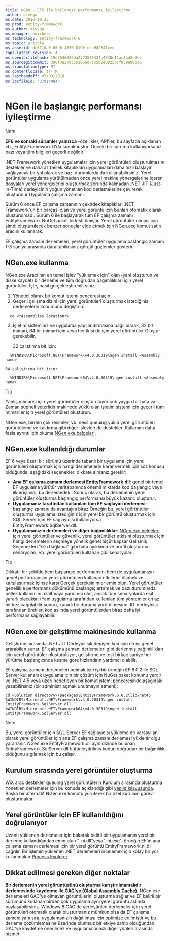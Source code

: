 ```yaml
---
title: NGen - EF6 ile başlangıç performansı iyileştirme
author: divega
ms.date: 2016-10-23
ms.prod: entity-framework
ms.author: divega
ms.manager: avickers
ms.technology: entity-framework-6
ms.topic: article
ms.assetid: dc6110a0-80a0-4370-8190-cea942841cee
caps.latest.revision: 4
ms.openlocfilehash: 18df636685da2373549437b4830e11ac8ad2d2ec
ms.sourcegitcommit: 390f3a37bc55105ed7cc5b0e0925b7f9c9e80ba6
ms.translationtype: MT
ms.contentlocale: tr-TR
ms.lasthandoff: 07/09/2018
ms.locfileid: "37914084"
---
```

# <a name="improving-startup-performance-with-ngen"></a>NGen ile başlangıç performansı iyileştirme
> [!NOTE]
> **EF6 ve sonraki sürümler yalnızca** -özellikler, API'ler, bu sayfada açıklanan vb., Entity Framework 6'da sunulmuştur. Önceki bir sürümü kullanıyorsanız, bazı veya tüm bilgileri geçerli değildir.  

.NET Framework yönetilen uygulamalar için yerel görüntüleri oluşturulmasını destekler ve daha az bellek kitaplıkları uygulamaları daha hızlı başlayın sağlayacak bir yol olarak ve bazı durumlarda da kullanabilirsiniz. Yerel görüntüler uygulama yürütülmeden önce yerel makine yönergelerine içeren dosyaları yerel yönergelerini oluşturmak zorunda kalmadan .NET JIT (Just-ın-Time) derleyicinin yoğun yönetilen kod derlemelerine çevirerek oluşturulur Uygulama çalışma zamanı.  

Sürüm 6 önce EF çalışma zamanının çekirdek kitaplıkları .NET Framework'ün bir parçası olan ve yerel görüntü için bunları otomatik olarak oluşturulmadı. Sürüm 6 ile başlayarak tüm EF çalışma zamanı EntityFramework NuGet paket birleştirilmiştir. Yerel görüntüler olması için şimdi oluşturulacak benzer sonuçlar elde etmek için NGen.exe komut satırı aracını kullanarak.  

EF çalışma zamanı derlemeleri, yerel görüntüler uygulama başlangıç zamanı 1-3 saniye arasında daraltabilirsiniz görgül gözlemler gösterir.  

## <a name="how-to-use-ngenexe"></a>NGen.exe kullanma  

NGen.exe Aracı'nın en temel işlev "yüklemek için" olan (yani oluşturun ve diske kaydet) bir derleme ve tüm doğrudan bağımlılıkları için yerel görüntüler. İşte, nasıl gerçekleştirebilirsiniz:  

1. Yönetici olarak bir komut istemi penceresi açın  
2. Geçerli çalışma dizini için yerel görüntüleri oluşturmak istediğiniz derlemelerin konumunu değiştirin:  

  ``` console
    cd <*Assemblies location*>  
  ```
3. İşletim sisteminiz ve uygulama yapılandırmasına bağlı olarak, 32 bit mimari, 64 bit mimari için veya her ikisi de için yerel görüntüler Oluştur gerekebilir.  

    32 çalıştırma bit için:  
  ``` console
    %WINDIR%\Microsoft.NET\Framework\v4.0.30319\ngen install <Assembly name>  
  ```
    64 çalıştırma bit için:
  ``` console
    %WINDIR%\Microsoft.NET\Framework64\v4.0.30319\ngen install <Assembly name>  
  ```

> [!TIP]
> Yanlış mimarisi için yerel görüntüler oluşturuluyor çok yaygın bir hata var. Zaman şüpheli yeterlidir makinede yüklü olan işletim sistemi için geçerli tüm mimariler için yerel görüntüleri oluşturun.  

NGen.exe, birden çok resimler, vb. nesil queuing yüklü yerel görüntüleri görüntüleme ve kaldırma gibi diğer işlevleri de destekler. Kullanımı daha fazla ayrıntı için okuma [NGen.exe belgeleri](https://msdn.microsoft.com/library/6t9t5wcf.aspx).  

## <a name="when-to-use-ngenexe"></a>NGen.exe kullanıldığı durumlar  

EF 6 veya üzeri bir sürümü üzerinde tabanlı bir uygulama için yerel görüntüleri oluşturmak için hangi derlemelerin karar vermek için söz konusu olduğunda, aşağıdaki seçenekleri dikkate almanız gerekir:  

- **Ana EF çalışma zamanı derlemesi EntityFramework.dll**: genel bir temel EF uygulama yürütür veritabanında önemli miktarda kod başlangıç veya ilk erişimini, bu derlemedeki. Sonuç olarak, bu derlemenin yerel görüntüler oluşturma başlangıç performansı büyük kazanç oluşturur.  
- **Uygulamanız tarafından kullanılan tüm EF sağlayıcı derlemesi**: başlangıç zamanı da avantajını biraz Örneğin bu, yerel görüntüler oluşturma uygulama istediğiniz için yerel bir görüntü oluşturmak için SQL Server için EF sağlayıcısı kullanıyorsa EntityFramework.SqlServer.dll.  
- **Uygulamanızın derlemeleri ve diğer bağımlılıklar**: [NGen.exe belgeleri](https://msdn.microsoft.com/library/6t9t5wcf.aspx) için yerel görüntüler ve güvenlik, yerel görüntüler etkisini oluşturmak için hangi derlemelerin seçmeye yönelik genel ölçüt kapsar Gelişmiş Seçenekleri "sıkı bağlama" gibi hata ayıklama ve profil oluşturma senaryoları, vb. yerel görüntüleri kullanan gibi senaryoları.  

> [!TIP]
> Dikkatli bir şekilde hem başlangıç performansını hem de uygulamanızın genel performansını yerel görüntüleri kullanan etkilerini ölçmek ve karşılaştırmak içinse karşı Gerçek gereksinimler emin olun. Yerel görüntüler genellikle performans dökümünü başlangıç artırmak ve bazı durumlarda bellek kullanımını azaltmaya yardımcı olur, ancak tüm senaryolarda eşit yararlı olacaktır. (Yani uygulama tarafından kullanılan tüm yöntemler en az bir kez çağrılabilir sonra), kararlı bir duruma yürütülmesine JIT derleyicisi tarafından üretilen kod aslında yerel görüntülerden biraz daha iyi performans sağlayabilir.  

## <a name="using-ngenexe-in-a-development-machine"></a>NGen.exe bir geliştirme makinesinde kullanma  

Geliştirme sırasında .NET JIT Derleyici sık değişen kod için en iyi genel artırabilen sunar. EF çalışma zamanı derlemeleri gibi derlenmiş bağımlılıkları için yerel görüntüler oluşturuluyor, geliştirme ve test birkaç saniye her yürütme başlangıcında kesme göre hızlandırın yardımcı olabilir.  

EF çalışma zamanı derlemeleri bulmak için iyi bir örneğin EF 6.0.2 ile SQL Server kullanarak uygulama için bir çözüm için NuGet paket konumu yerdir ve .NET 4.5 veya üzeri hedefleyen bir komut istemi penceresinde aşağıdaki yazabilirsiniz (bir administr açmak unutmayın etmeni):  

``` console
cd <Solution directory>\packages\EntityFramework.6.0.2\lib\net45
%WINDIR%\Microsoft.NET\Framework\v4.0.30319\ngen install EntityFramework.SqlServer.dll
%WINDIR%\Microsoft.NET\Framework64\v4.0.30319\ngen install EntityFramework.SqlServer.dll
```  

> [!NOTE]
> Bu, yerel görüntüler için SQL Server EF sağlayıcısı yükleme de varsayılan olarak yerel görüntüler için ana EF çalışma zamanı derlemesi yüklenir olgu yararlanır. NGen.exe EntityFramework.dll aynı dizinde bulunan EntityFramework.SqlServer.dll bütünleştirilmiş kodun doğrudan bir bağımlılık olduğunu algılamak için bu çalışır.  

## <a name="creating-native-images-during-setup"></a>Kurulum sırasında yerel görüntüler oluşturma  

WiX araç destekler queuing yerel görüntülerin Kurulum sırasında oluşturma Yönetilen derlemeler için bu konuda açıklandığı gibi [yapılır kılavuzunda](http://wixtoolset.org/documentation/manual/v3/howtos/files_and_registry/ngen_managed_assemblies.html). Başka bir alternatif NGen.exe komutu yürüterek bir özel kurulum görevi oluşturmaktır.  

## <a name="verifying-that-native-images-are-being-used-for-ef"></a>Yerel görüntüler için EF kullanıldığını doğrulanıyor  

Uzantı yüklenen derlemeler için bakarak belirli bir uygulamanın yerel bir derleme kullandığından emin olun ". ni.dll"veya". ni.exe", örneğin EF'ın ana çalışma zamanı derlemesi için bir yerel görüntü EntityFramework.ni.dll çağrılır. Bir işlemin yüklenen .NET derlemeleri incelemek için kolay bir yol kullanmaktır [Process Explorer](https://technet.microsoft.com/sysinternals/bb896653).  

## <a name="other-things-to-be-aware-of"></a>Dikkat edilmesi gereken diğer noktalar  

**Bir derlemenin yerel görüntüsünü oluşturma karıştırılmamalıdır derlemesinde kaydetme ile [GAC'ye (Global Assembly Cache)](https://msdn.microsoft.com/library/yf1d93sz.aspx)**. NGen.exe derlemeleri GAC'ye olmayan görüntülerini oluşturma sağlar ve EF belirli bir sürümünü kullanan birden çok uygulama aynı yerel görüntü aslında paylaşabilirsiniz. Windows 8 GAC'de yerleştirilen derlemeler için yerel görüntüleri otomatik olarak oluşturmanız mümkün olsa da EF çalışma zamanı yanı sıra, uygulamanızın dağıtılması için optimize edilmiştir ve bu derleme çözümlemesine üzerinde olumsuz bir etkiye sahip olduğundan GAC'ye kaydetme önerilmez ve uygulamalarınızı diğer yönleri arasında hizmet.  
